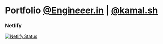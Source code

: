 # Portfolio [@Engin***eee***r.in](https://engineeer.in) | [@kamal.sh](https://kamal.sh)

### Netlify
[![Netlify Status](https://api.netlify.com/api/v1/badges/15772cc3-e368-4dab-beb1-0915b77b0080/deploy-status)](https://app.netlify.com/sites/engineeer-in/deploys)

